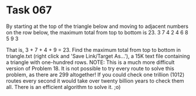 # Task 067

By starting at the top of the triangle below and moving to adjacent numbers on the row below, the maximum total from top to bottom is 23.
   3
  7 4
 2 4 6
8 5 9 3

That is, 3 + 7 + 4 + 9 = 23.
Find the maximum total from top to bottom in triangle.txt (right click and 'Save Link/Target As...'), a 15K text file containing a triangle with one-hundred rows.
NOTE: This is a much more difficult version of Problem 18. It is not possible to try every route to solve this problem, as there are 299 altogether! If you could check one trillion (1012) routes every second it would take over twenty billion years to check them all. There is an efficient algorithm to solve it. ;o)






